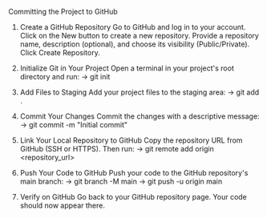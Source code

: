 Committing the Project to GitHub

1. Create a GitHub Repository
Go to GitHub and log in to your account.
Click on the New button to create a new repository.
Provide a repository name, description (optional), and choose its visibility (Public/Private).
Click Create Repository.

2. Initialize Git in Your Project
Open a terminal in your project's root directory and run:
 -> git init

3. Add Files to Staging
Add your project files to the staging area:
-> git add .

4. Commit Your Changes
Commit the changes with a descriptive message:
 -> git commit -m "Initial commit"

5. Link Your Local Repository to GitHub
Copy the repository URL from GitHub (SSH or HTTPS). Then run:
 -> git remote add origin <repository_url>

6. Push Your Code to GitHub
Push your code to the GitHub repository's main branch:
 -> git branch -M main
 -> git push -u origin main

7. Verify on GitHub
Go back to your GitHub repository page. Your code should now appear there.






